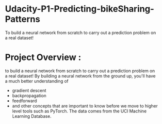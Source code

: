# Udacity-P1-Predicting-bikeSharing-Patterns
To build a neural network from scratch to carry out a prediction problem on a real dataset! 

# Project Overview :
to build a neural network from scratch to carry out a prediction problem on a real dataset! 
By building a neural network from the ground up, you'll have a much better understanding of 
* gradient descent
* backpropagation
* feedforward
* and other concepts
that are important to know before we move to higher level tools such as PyTorch. 
The data comes from the UCI Machine Learning Database.
